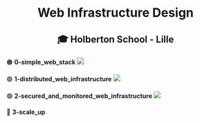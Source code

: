 # <p align="center">Web Infrastructure Design</p>
## <p align="center">🎓 Holberton School - Lille</p>

🟠 **0-simple_web_stack**
![](https://i.imgur.com/4sZ3MxA.png)

🟣 **1-distributed_web_infrastructure**
![](https://i.imgur.com/1afnlGe.png)

🟢 **2-secured_and_monitored_web_infrastructure**
![](https://i.imgur.com/KvWMvTx.jpg)

🔴 **3-scale_up**

